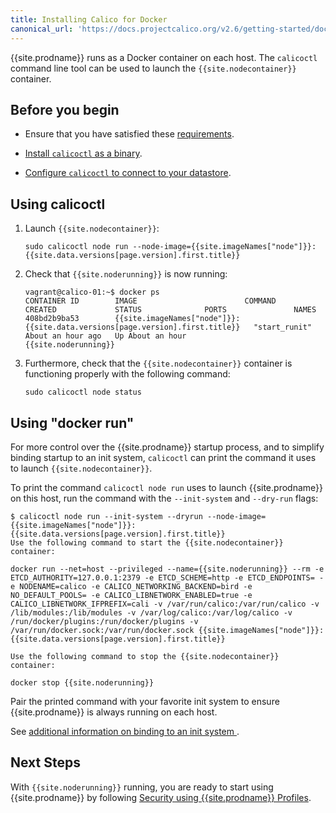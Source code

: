 ```yaml
---
title: Installing Calico for Docker
canonical_url: 'https://docs.projectcalico.org/v2.6/getting-started/docker/installation/manual'
---
```


{{site.prodname}} runs as a Docker container on each host. The `calicoctl` command line tool can be used to launch the `{{site.nodecontainer}}` container.

## Before you begin 

- Ensure that you have satisfied these
[requirements]({{site.baseurl}}/{{page.version}}/getting-started/docker/installation/requirements).

- [Install `calicoctl` as a binary](/{{page.version}}/usage/calicoctl/install#installing-calicoctl-as-a-binary-on-a-single-host).

- [Configure `calicoctl` to connect to your datastore](/{{page.version}}/usage/calicoctl/configure/).


## Using calicoctl


1. Launch `{{site.nodecontainer}}`:

   ```
   sudo calicoctl node run --node-image={{site.imageNames["node"]}}:{{site.data.versions[page.version].first.title}}
   ```

1. Check that `{{site.noderunning}}` is now running:

   ```
   vagrant@calico-01:~$ docker ps
   CONTAINER ID        IMAGE                        COMMAND             CREATED             STATUS              PORTS               NAMES
   408bd2b9ba53        {{site.imageNames["node"]}}:{{site.data.versions[page.version].first.title}}   "start_runit"       About an hour ago   Up About an hour                        {{site.noderunning}}
   ```

1. Furthermore, check that the `{{site.nodecontainer}}` container is functioning properly
with the following command:

   ```
   sudo calicoctl node status
   ```

## Using "docker run"

For more control over the {{site.prodname}} startup process, and to simplify binding
startup to an init system, `calicoctl` can print the command it uses
to launch `{{site.nodecontainer}}`.

To print the command `calicoctl node run` uses to launch {{site.prodname}} on this host,
run the command with the `--init-system` and `--dry-run` flags:

```
$ calicoctl node run --init-system --dryrun --node-image={{site.imageNames["node"]}}:{{site.data.versions[page.version].first.title}}
Use the following command to start the {{site.nodecontainer}} container:

docker run --net=host --privileged --name={{site.noderunning}} --rm -e ETCD_AUTHORITY=127.0.0.1:2379 -e ETCD_SCHEME=http -e ETCD_ENDPOINTS= -e NODENAME=calico -e CALICO_NETWORKING_BACKEND=bird -e NO_DEFAULT_POOLS= -e CALICO_LIBNETWORK_ENABLED=true -e CALICO_LIBNETWORK_IFPREFIX=cali -v /var/run/calico:/var/run/calico -v /lib/modules:/lib/modules -v /var/log/calico:/var/log/calico -v /run/docker/plugins:/run/docker/plugins -v /var/run/docker.sock:/var/run/docker.sock {{site.imageNames["node"]}}:{{site.data.versions[page.version].first.title}}

Use the following command to stop the {{site.nodecontainer}} container:

docker stop {{site.noderunning}}

```

Pair the printed command with your favorite init system to ensure {{site.prodname}} is
always running on each host.

See [additional information on binding to an init system
]({{site.baseurl}}/{{page.version}}/usage/configuration/as-service).

## Next Steps

With `{{site.noderunning}}` running, you are ready to start using {{site.prodname}} by following
[Security using {{site.prodname}} Profiles]({{site.baseurl}}/{{page.version}}/getting-started/docker/tutorials/security-using-calico-profiles).
